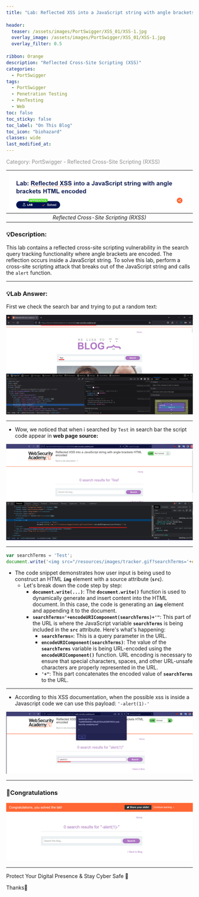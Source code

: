 ```yaml
---
title: "Lab: Reflected XSS into a JavaScript string with angle brackets HTML encoded"

header:
  teaser: /assets/images/PortSwigger/XSS_01/XSS-1.jpg
  overlay_image: /assets/images/PortSwigger/XSS_01/XSS-1.jpg
  overlay_filter: 0.5

ribbon: Orange
description: "Reflected Cross-Site Scripting (XSS)"
categories:
  - PortSwigger
tags: 
  - PortSwigger
  - Penetration Testing
  - PenTesting
  - Web
toc: false
toc_sticky: false
toc_label: "On This Blog"
toc_icon: "biohazard"
classes: wide
last_modified_at: 
---
```

<span style="color: #909090">Category: PortSwigger - Reflected Cross-Site Scripting (RXSS)</span>

| ![Untitled](/assets/images/PortSwigger/XSS_01/Untitled%204.png) |
|:--:|
| *Reflected Cross-Site Scripting (RXSS)* |

### 💡Description:

This lab contains a reflected cross-site scripting vulnerability in the search query tracking functionality where angle brackets are encoded. The reflection occurs inside a JavaScript string. To solve this lab, perform a cross-site scripting attack that breaks out of the JavaScript string and calls the `alert` function.

---

### 💡Lab Answer:

First we check the search bar and trying to put a random text:

![Untitled](/assets/images/PortSwigger/XSS_01/Untitled.png)

---

- Wow, we noticed that when i searched by `Test` in search bar the script code appear in **web page source:**

![Untitled](/assets/images/PortSwigger/XSS_01/Untitled%201.png)

---

```jsx
var searchTerms = 'Test';
document.write('<img src="/resources/images/tracker.gif?searchTerms='+encodeURIComponent(searchTerms)+'">');
```

- The code snippet demonstrates how user input is being used to construct an HTML **`img`** element with a source attribute (**`src`**).
    - Let's break down the code step by step:
        - **`document.write(...)`**: The **`document.write()`** function is used to dynamically generate and insert content into the HTML document. In this case, the code is generating an **`img`** element and appending it to the document.
        - **`searchTerms='+encodeURIComponent(searchTerms)+'"`**: This part of the URL is where the JavaScript variable **`searchTerms`** is being included in the **`src`** attribute. Here's what's happening:
            - **`searchTerms=`**: This is a query parameter in the URL.
            - **`encodeURIComponent(searchTerms)`**: The value of the **`searchTerms`** variable is being URL-encoded using the **`encodeURIComponent()`** function. URL encoding is necessary to ensure that special characters, spaces, and other URL-unsafe characters are properly represented in the URL.
            - **`'+"`**: This part concatenates the encoded value of **`searchTerms`** to the URL.

---

- According to this XSS documentation, when the possible xss is inside a Javascript code we can use this payload: `'-alert(1)-'`

![Untitled](/assets/images/PortSwigger/XSS_01/Untitled%202.png)

---

### **🎉Congratulations**

![Untitled](/assets/images/PortSwigger/XSS_01/Untitled%203.png)

---

Protect Your Digital Presence & Stay Cyber Safe 💙

Thanks🌸
